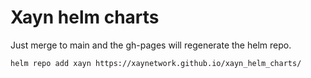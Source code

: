 # Xayn helm charts

Just merge to main and the gh-pages will regenerate the helm repo.

```bash
helm repo add xayn https://xaynetwork.github.io/xayn_helm_charts/
```